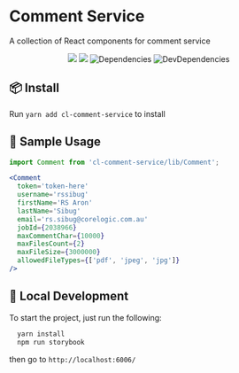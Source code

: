<p align="center">
  <h1>
    Comment Service
  </h1>
  <span>
    A collection of React components for comment service
  </span>
</p>

<div align="center">

  ![](https://flat.badgen.net/badge/React/16.8.3/blue)
  ![](https://badgen.net/npm/v/wix-style-react/latest)
  ![Dependencies](https://img.shields.io/david/wix/wix-style-react.svg?style=flat-square)
  ![DevDependencies](https://img.shields.io/david/dev/ant-design/ant-design.svg?style=flat-square)

</div>


## 📦 Install
Run `yarn add cl-comment-service` to install

## 🔨 Sample Usage

```jsx
import Comment from 'cl-comment-service/lib/Comment';
```

```jsx
<Comment
  token='token-here'
  username='rssibug'
  firstName='RS Aron'
  lastName='Sibug'
  email='rs.sibug@corelogic.com.au'
  jobId={2038966}
  maxCommentChar={10000}
  maxFilesCount={2}
  maxFileSize={3000000}
  allowedFileTypes={['pdf', 'jpeg', 'jpg']}
/>
```
## 🔨 Local Development

To start the project, just run the following:

```jsx
  yarn install
  npm run storybook
```

then go to `http://localhost:6006/`
